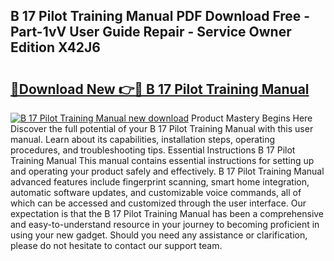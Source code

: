 ## B 17 Pilot Training Manual PDF Download Free - Part-1vV User Guide Repair - Service Owner Edition X42J6

# <h2><a href="http://bc35011.oget.top/?id=B+17+Pilot+Training+Manual">🔗Download New 👉🔴 B 17 Pilot Training Manual</a></h2>

[![B 17 Pilot Training Manual new download](https://i.imgur.com/5g1atiW.png)](http://bc35011.oget.top/?id=B+17+Pilot+Training+Manual)
Product Mastery Begins Here Discover the full potential of your B 17 Pilot Training Manual with this user manual. Learn about its capabilities, installation steps, operating procedures, and troubleshooting tips. Essential Instructions B 17 Pilot Training Manual This manual contains essential instructions for setting up and operating your product safely and effectively. B 17 Pilot Training Manual advanced features include fingerprint scanning, smart home integration, automatic software updates, and customizable voice commands, all of which can be accessed and customized through the user interface. Our expectation is that the B 17 Pilot Training Manual has been a comprehensive and easy-to-understand resource in your journey to becoming proficient in using your new gadget. Should you need any assistance or clarification, please do not hesitate to contact our support team.
